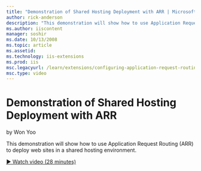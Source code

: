 ```yaml
---
title: "Demonstration of Shared Hosting Deployment with ARR | Microsoft Docs"
author: rick-anderson
description: "This demonstration will show how to use Application Request Routing (ARR) to deploy web sites in a shared hosting environment."
ms.author: iiscontent
manager: soshir
ms.date: 10/13/2008
ms.topic: article
ms.assetid: 
ms.technology: iis-extensions
ms.prod: iis
msc.legacyurl: /learn/extensions/configuring-application-request-routing-arr/demonstration-of-shared-hosting-deployment-with-arr
msc.type: video
---
```

Demonstration of Shared Hosting Deployment with ARR
====================
by Won Yoo

This demonstration will show how to use Application Request Routing (ARR) to deploy web sites in a shared hosting environment.

[&#9654; Watch video (28 minutes)](https://channel9.msdn.com/Blogs/IIS-NET-Site-Videos/demonstration-of-shared-hosting-deployment-with-arr)
